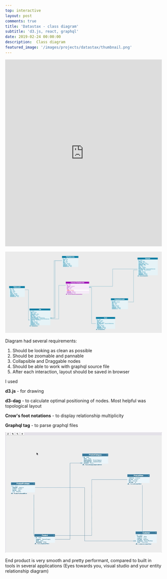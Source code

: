 ```yaml
---
top: interactive
layout: post
comments: true
title: 'Datastax - class diagram'
subtitle: 'd3.js, react, graphql'
date: 2019-02-24 00:00:00
description:  Class diagram 
featured_image: '/images/projects/datastax/thumbnail.png'
---
```


<iframe src="https://bumbeishvili.github.io/d3-matthias-upw/classdiagram/?file=c360-template" style="border:0px #ffffff none;" name="myiFrame" scrolling="no" frameborder="1" marginheight="0px" marginwidth="0px" height="600px" width="100%" allowfullscreen></iframe>

![](/images/projects/datastax/disney.png)

Diagram had several requirements:
1. Should be looking as clean as possible 
1. Should be zoomable and pannable
1. Collapsible and Draggable nodes
1. Should be able to work with graphql source file
1. After each interaction, layout should be saved in browser


I used

**d3.js**  - for drawing

**d3-dag**  -  to calculate optimal positioning of nodes. Most helpful was topological layout

**Crow's foot notations** -  to display relationship multiplicity

**Graphql tag** - to parse graphql files







![](/images/projects/datastax/gif.gif)


End product is very smooth and pretty performant, compared to built in tools in several applications  (Eyes towards you, visual studio and your entity relationship diagram)


<br/><br/><br/>

